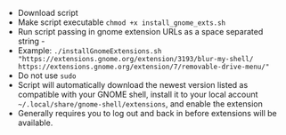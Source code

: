- Download script
- Make script executable `chmod +x install_gnome_exts.sh`
- Run script passing in gnome extension URLs as a space separated string - 
- Example: `./installGnomeExtensions.sh "https://extensions.gnome.org/extension/3193/blur-my-shell/ https://extensions.gnome.org/extension/7/removable-drive-menu/"`
- Do not use `sudo`
- Script will automatically download the newest version listed as compatible with your GNOME shell, install it to your local account `~/.local/share/gnome-shell/extensions`, and enable the extension
- Generally requires you to log out and back in before extensions will be available.
